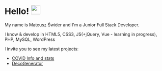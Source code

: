 # Hello! <img src="https://raw.githubusercontent.com/MartinHeinz/MartinHeinz/master/wave.gif" width="30px">

My name is Mateusz Świder and I'm a Junior Full Stack Developer.

I know & develop in HTML5, CSS3, JS(+jQuery, Vue - learning in progress), PHP, MySQL, WordPress

I invite you to see my latest projects:
* [COVID Info and stats](https://github.com/Mativve/covid-info-and-stats)
* [DecoGenerator](https://github.com/Mativve/DecoGenerator)
